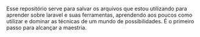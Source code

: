 Esse repositório serve para salvar os arquivos que estou utilizando para aprender sobre laravel e suas ferramentas, aprendendo aos poucos como utilizar e dominar as técnicas de um mundo de possibilidades.
É o primeiro passo para alcançar a maestria.
